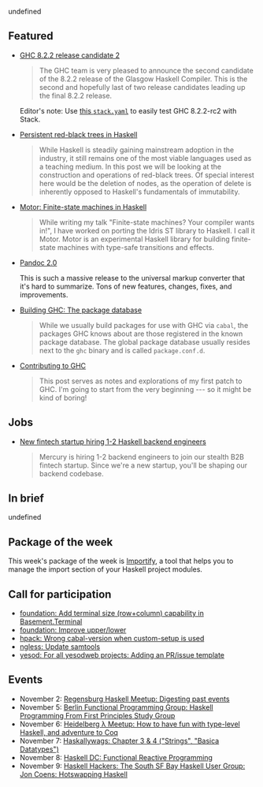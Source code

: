 <!-- 2017-11-02 -->

undefined

## Featured

-   [GHC 8.2.2 release candidate 2](https://mail.haskell.org/pipermail/ghc-devs/2017-October/014994.html)

    > The GHC team is very pleased to announce the second candidate of the 8.2.2 release of the Glasgow Haskell Compiler. This is the second and hopefully last of two release candidates leading up the final 8.2.2 release.

    Editor's note: Use [this `stack.yaml`](https://gist.github.com/tfausak/e60fe3fa93344c747ac38891fa55a0db/413b18b84a78ee10b48bfbb4adf898ff56d7e55d) to easily test GHC 8.2.2-rc2 with Stack.

-   [Persistent red-black trees in Haskell](https://abhiroop.github.io/Haskell-Red-Black-Tree/)

    > While Haskell is steadily gaining mainstream adoption in the industry, it still remains one of the most viable languages used as a teaching medium. In this post we will be looking at the construction and operations of red-black trees. Of special interest here would be the deletion of nodes, as the operation of delete is inherently opposed to Haskell's fundamentals of immutability.

-   [Motor: Finite-state machines in Haskell](https://wickstrom.tech/programming/2017/10/27/motor-finite-state-machines-haskell.html)

    > While writing my talk "Finite-state machines? Your compiler wants in!", I have worked on porting the Idris ST library to Haskell. I call it Motor. Motor is an experimental Haskell library for building finite-state machines with type-safe transitions and effects.

-   [Pandoc 2.0](https://github.com/jgm/pandoc/releases/tag/2.0)

    This is such a massive release to the universal markup converter that it's hard to summarize. Tons of new features, changes, fixes, and improvements.

-   [Building GHC: The package database](https://medium.com/@zw3rk/building-ghc-the-package-database-50c37cf6ce33)

    > While we usually build packages for use with GHC via `cabal`, the packages GHC knows about are those registered in the known package database. The global package database usually resides next to the `ghc` binary and is called `package.conf.d`.

-   [Contributing to GHC](http://www.parsonsmatt.org/2017/10/29/contributing_to_ghc.html)

    > This post serves as notes and explorations of my first patch to GHC. I'm going to start from the very beginning --- so it might be kind of boring!

## Jobs

-   [New fintech startup hiring 1-2 Haskell backend engineers](https://www.reddit.com/r/haskell/comments/79ri32/new_fintech_startup_hiring_12_haskell_backend/)

    > Mercury is hiring 1-2 backend engineers to join our stealth B2B fintech startup. Since we're a new startup, you'll be shaping our backend codebase.

## In brief

undefined

## Package of the week

This week's package of the week is [Importify](https://github.com/serokell/importify/blob/1bbdf99bf2f0f4990d7a4a1fedc7a53971d42707/README.md#readme),
a tool that helps you to manage the import section of your Haskell project modules.

## Call for participation

-   [foundation: Add terminal size (row+column) capability in Basement.Terminal](https://github.com/haskell-foundation/foundation/issues/433)
-   [foundation: Improve upper/lower](https://github.com/haskell-foundation/foundation/issues/271)
-   [hpack: Wrong cabal-version when custom-setup is used](https://github.com/sol/hpack/issues/210)
-   [ngless: Update samtools](https://github.com/luispedro/ngless/issues/40)
-   [yesod: For all yesodweb projects: Adding an PR/issue template](https://github.com/yesodweb/yesod/issues/1450)

## Events

-   November 2: [Regensburg Haskell Meetup: Digesting past events](https://www.meetup.com/Regensburg-Haskell-Meetup/events/244377298/)
-   November 5: [Berlin Functional Programming Group: Haskell Programming From First Principles Study Group](https://www.meetup.com/Berlin-Functional-Programming-Group/events/244432243/)
-   November 6: [Heidelberg &#x3bb; Meetup: How to have fun with type-level Haskell, and adventure to Coq](https://www.meetup.com/Heidelberg-Lambda/events/244584584/)
-   November 7: [Haskallywags: Chapter 3 & 4 ("Strings", "Basica Datatypes")](https://www.meetup.com/Haskallywags/events/244117419/)
-   November 8: [Haskell DC: Functional Reactive Programming](https://www.meetup.com/Haskell-DC/events/244173483/)
-   November 9: [Haskell Hackers: The South SF Bay Haskell User Group: Jon Coens: Hotswapping Haskell](https://www.meetup.com/haskellhackers/events/244525354/)
